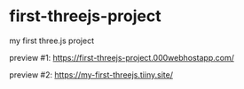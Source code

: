 # first-threejs-project
my first three.js project

preview #1: https://first-threejs-project.000webhostapp.com/

preview #2: https://my-first-threejs.tiiny.site/
